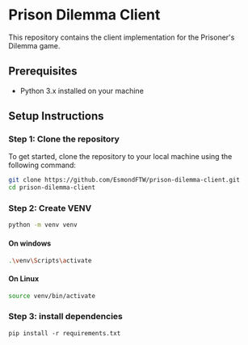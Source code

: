 # Prison Dilemma Client

This repository contains the client implementation for the Prisoner's Dilemma game.

## Prerequisites

- Python 3.x installed on your machine

## Setup Instructions

### Step 1: Clone the repository

To get started, clone the repository to your local machine using the following command:

```bash
git clone https://github.com/EsmondFTW/prison-dilemma-client.git
cd prison-dilemma-client
```

### Step 2: Create VENV

```bash
python -m venv venv
```
#### On windows
```bash
.\venv\Scripts\activate
```
#### On Linux
```bash
source venv/bin/activate
```

### Step 3: install dependencies

```
pip install -r requirements.txt
```
